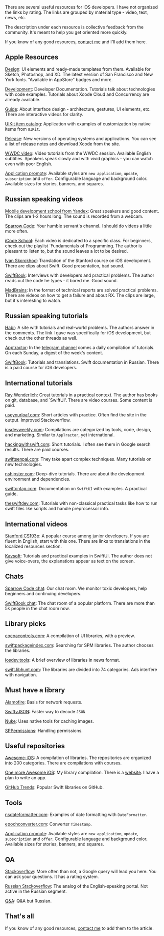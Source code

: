There are several useful resources for iOS developers. I have not organized the links by rating. The links are grouped by material type - video, text, news, etc.

The description under each resource is collective feedback from the community. It's meant to help you get oriented more quickly.

If you know of any good resources, [contact me](https://t.me/ivanvorobei) and I'll add them here.

## Apple Resources

[Design](https://developer.apple.com/design/resources/): UI elements and ready-made templates from them. Available for Sketch, Photoshop, and XD. The latest version of San Francisco and New York fonts. "Available in AppStore" badges and more.

[Development](https://developer.apple.com/documentation/): Developer Documentation. Tutorials talk about technologies with code examples. Tutorials about Xcode Cloud and Concurrency are already available.

[Guide](https://developer.apple.com/design/): About interface design - architecture, gestures, UI elements, etc. There are interactive videos for clarity.

[UIKit item catalog](https://developer.apple.com/documentation/uikit/views_and_controls/uikit_catalog_creating_and_customizing_views_and_controls): Application with examples of customization by native items from `UIKit`.

[Release](https://developer.apple.com/download/release/): New versions of operating systems and applications. You can see a list of release notes and download Xcode from the site.

[WWDC video](https://developer.apple.com/videos/): Video tutorials from the WWDC session. Available English subtitles. Speakers speak slowly and with vivid graphics - you can watch even with poor English.

[Application promote](https://tools.applemediaservices.com/apple-app-store-promote): Available styles are `new application`, `update`, `subscription` and `offer`.  Configurable language and background color. Available sizes for stories, banners, and squares.

## Russian speaking videos

[Mobile development school from Yandex](https://www.youtube.com/playlist?list=PLQC2_0cDcSKBUXhSGqAbVAp3SFBKPnpFI): Great speakers and good content. The clips are 1-2 hours long. The sound is recorded from a webcam.

[Sparrow Code](https://www.youtube.com/channel/UCNUGzZfcOyX4YpP36VzeZ6A): Your humble servant's channel. I should do videos a little more often.

[iCode School](https://www.youtube.com/channel/UCx1xu0yc1mh-gjAq8YKRobg): Each video is dedicated to a specific class. For beginners, check out the playlist `Fundamentals of Programming. The author is pleasant to listen to, but the sound leaves a lot to be desired.

[Ivan Skorokhod](https://www.youtube.com/channel/UChfEfFKYILtO5yZSX2irynw): Translation of the Stanford course on iOS development. There are clips about Swift. Good presentation, bad sound.

[SwiftBook](https://www.youtube.com/channel/UCXlCPCsB09ftBA5bQfiSWoQ): Interviews with developers and practical problems. The author reads out the code he types - it bored me. Good sound.

[MadBrains](https://www.youtube.com/c/MadBrains): In the format of technical reports are solved practical problems. There are videos on how to get a failure and about RX. The clips are large, but it`s interesting to watch.

## Russian speaking tutorials

[Habr](https://habr.com/ru/hub/ios_dev/): A site with tutorials and real-world problems.  The authors answer in the comments. The link I gave was specifically for iOS development, but check out the other threads as well.

[Apptractor](https://apptractor.ru): In the [telegram channel](https://telegram.me/apptractor) comes a daily compilation of tutorials. On each Sunday, a digest of the week's content.

[SwiftBook](https://swiftbook.ru): Tutorials and translations. Swift documentation in Russian. There is a paid course for iOS developers.

## International tutorials

[Ray Wenderlich](https://www.raywenderlich.com): Great tutorials in a practical context. The author has books on git, database, and `SwiftUI'. There are video courses. Some content is paid.

[useyourloaf.com](https://useyourloaf.com): Short articles with practice. Often find the site in the output. Improved Stackoverflow.

[iosdevweekly.com](https://iosdevweekly.com): Compilations are categorized by tools, code, design, and marketing. Similar to `AppTractor`, yet international.

[hackingwithswift.com](https://www.hackingwithswift.com/): Short tutorials. I often see them in Google search results. There are paid courses.

[swiftsenpai.com](https://swiftsenpai.com): They take apart complex techniques. Many tutorials on new technologies.

[nshipster.com](https://nshipster.com): Deep-dive tutorials. There are about the development environment and dependencies.

[swiftontap.com](https://swiftontap.com): Documentation on `SwiftUI` with examples. A practical guide.

[theswiftdev.com](https://theswiftdev.com): Tutorials with non-classical practical tasks like how to run swift files like scripts and handle preprocessor info.

## International videos

[Stanford CS193p](https://www.youtube.com/playlist?list=PL3d_SFOiG7_8ofjyKzX6Nl1wZehbdiZC_): A popular course among junior developers. If you are fluent in English, start with this one. There are links to translations in the localized resources section.

[Kavsoft](https://www.youtube.com/c/Kavsoft): Tutorials and practical examples in SwiftUI. The author does not give voice-overs, the explanations appear as text on the screen.

## Chats

[Sparrow Code chat](https://sparrowcode.io/telegram/chat): Our chat room. We monitor toxic developers, help beginners and continuing developers.

[SwiftBook chat](https://telegram.me/swiftbook_chat): The chat room of a popular platform. There are more than 5k people in the chat room now.

## Library picks

[cocoacontrols.com](https://www.cocoacontrols.com): A compilation of UI libraries, with a preview.

[swiftpackageindex.com](https://swiftpackageindex.com): Searching for SPM libraries. The author chooses the libraries.

[iosdev.tools](https://iosdev.tools): A brief overview of libraries in news format.

[swift.libhunt.com](https://swift.libhunt.com): The libraries are divided into 74 categories. Ads interfere with navigation.

## Must have a library

[Alamofire](https://github.com/Alamofire/Alamofire): Basis for network requests.

[SwiftyJSON](https://github.com/SwiftyJSON/SwiftyJSON): Faster way to decode `JSON`.

[Nuke](https://github.com/kean/Nuke): Uses native tools for caching images.

[SPPermissions](https://github.com/ivanvorobei/SPPermissions): Handling permissions.

## Useful repositories

[Awesome-iOS](https://github.com/vsouza/awesome-ios): A compilation of libraries. The repositories are organized into 200 categories. There are compilations with courses.

[One more Awesome iOS](https://github.com/ivanvorobei/awesome-ios): My library compilation. There is a [website](https://awesome-ios.com). I have a plan to write an app.

[GitHub Trends](https://github.com/trending/swift?since=daily&spoken_language_code=): Popular Swift libraries on GitHub.

## Tools

[nsdateformatter.com](https://nsdateformatter.com): Examples of date formatting with `DateFormatter`.

[epochconverter.com](https://www.epochconverter.com): Converter `Timestamp`.

[Application promote](https://tools.applemediaservices.com/apple-app-store-promote): Available styles are `new application`, `update`, `subscription` and `offer`.  Configurable language and background color. Available sizes for stories, banners, and squares.

## QA

[Stackoverflow](https://stackoverflow.com): More often than not, a Google query will lead you here. You can ask your questions. It has a rating system.

[Russian Stackoverflow](https://ru.stackoverflow.com): The analog of the English-speaking portal. Not active in the Russian segment.

[Q&A](https://qna.habr.com): Q&A but Russian.

## That's all

If you know of any good resources, [contact me](https://t.me/ivanvorobei) to add them to the article.
